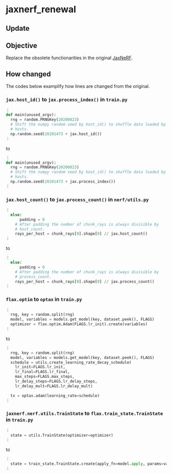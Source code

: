 # jaxnerf_renewal
## Update


## Objective
Replace the obsolete functionarities in the original [JaxNeRF](https://github.com/google-research/google-research/tree/master/jaxnerf).

## How changed
The codes below examplify how lines are changed from the original.

### `jax.host_id()` to `jax.process_index()` in `train.py` 
```python
︙
def main(unused_argv):
  rng = random.PRNGKey(20200823)
  # Shift the numpy random seed by host_id() to shuffle data loaded by different
  # hosts.
  np.random.seed(20201473 + jax.host_id())
︙
```
to
```python
︙
def main(unused_argv):
  rng = random.PRNGKey(20200823)
  # Shift the numpy random seed by host_id() to shuffle data loaded by different
  # hosts.
  np.random.seed(20201473 + jax.process_index())
︙
```

### `jax.host_count()` to `jax.process_count()` in `nerf/utils.py` 
```python
︙
  else:
      padding = 0
    # After padding the number of chunk_rays is always divisible by
    # host_count.
    rays_per_host = chunk_rays[0].shape[0] // jax.host_count()
︙
```
to
```python
︙
  else:
      padding = 0
    # After padding the number of chunk_rays is always divisible by
    # process_count.
    rays_per_host = chunk_rays[0].shape[0] // jax.process_count()
︙
```

### `flax.optim` to `optax` in `train.py`
```python
︙
  rng, key = random.split(rng)
  model, variables = models.get_model(key, dataset.peek(), FLAGS)
  optimizer = flax.optim.Adam(FLAGS.lr_init).create(variables)
︙
```
to
```python
︙
  rng, key = random.split(rng)
  model, variables = models.get_model(key, dataset.peek(), FLAGS)
  schedule = utils.create_learning_rate_decay_schedule(
    lr_init=FLAGS.lr_init,
    lr_final=FLAGS.lr_final,
    max_steps=FLAGS.max_steps,
    lr_delay_steps=FLAGS.lr_delay_steps,
    lr_delay_mult=FLAGS.lr_delay_mult)
  
  tx = optax.adam(learning_rate=schedule)
︙
```

### `jaxnerf.nerf.utils.TrainState` to `flax.train_state.TrainState` in `train.py`
```python
︙
  state = utils.TrainState(optimizer=optimizer)
︙
```
to
```python
︙
  state = train_state.TrainState.create(apply_fn=model.apply, params=variables["params"], tx=tx)
︙
```